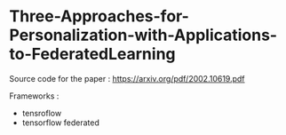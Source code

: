 # Three-Approaches-for-Personalization-with-Applications-to-FederatedLearning

Source code for the paper : https://arxiv.org/pdf/2002.10619.pdf 

Frameworks :
- tensroflow 
- tensorflow federated


